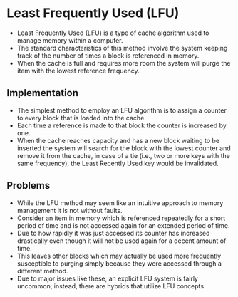 # Least Frequently Used (LFU)
- Least Frequently Used (LFU) is a type of cache algorithm used to manage memory within a computer.
- The standard characteristics of this method involve the system keeping track of the number of times a block is referenced in memory.
- When the cache is full and requires more room the system will purge the item with the lowest reference frequency.


## Implementation

- The simplest method to employ an LFU algorithm is to assign a counter to every block that is loaded into the cache.
- Each time a reference is made to that block the counter is increased by one.
- When the cache reaches capacity and has a new block waiting to be inserted the system will search for the block with 
the lowest counter and remove it from the cache, in case of a tie (i.e., two or more keys with the same frequency),
the Least Recently Used key would be invalidated.

## Problems
- While the LFU method may seem like an intuitive approach to memory management it is not without faults.
- Consider an item in memory which is referenced repeatedly for a short period of time and is not accessed again for an extended period of time.
- Due to how rapidly it was just accessed its counter has increased drastically even though it will not be used again for a decent amount of time.
- This leaves other blocks which may actually be used more frequently susceptible to purging simply because they were accessed through a different method.
- Due to major issues like these, an explicit LFU system is fairly uncommon; instead, there are hybrids that utilize LFU concepts.